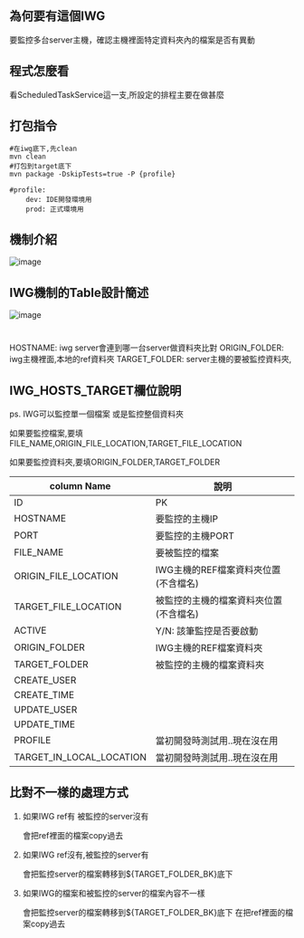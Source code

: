 ## 為何要有這個IWG
要監控多台server主機，確認主機裡面特定資料夾內的檔案是否有異動

## 程式怎麼看
看ScheduledTaskService這一支,所設定的排程主要在做甚麼

## 打包指令
    #在iwg底下,先clean
    mvn clean
    #打包到target底下
    mvn package -DskipTests=true -P {profile}
    
    #profile:
        dev: IDE開發環境用
        prod: 正式環境用

## 機制介紹

![image](https://i.imgur.com/BjQwT6v.png)


## IWG機制的Table設計簡述

![image](https://i.imgur.com/16EcA6i.png)

#
HOSTNAME: 	iwg server會連到哪一台server做資料夾比對
ORIGIN_FOLDER:	iwg主機裡面,本地的ref資料夾
TARGET_FOLDER:	server主機的要被監控資料夾,

## IWG_HOSTS_TARGET欄位說明

ps. IWG可以監控單一個檔案 或是監控整個資料夾

如果要監控檔案,要填FILE_NAME,ORIGIN_FILE_LOCATION,TARGET_FILE_LOCATION

如果要監控資料夾,要填ORIGIN_FOLDER,TARGET_FOLDER

|column Name |說明|
|-----|--------|
|ID|PK|
|HOSTNAME|要監控的主機IP|
|PORT|要監控的主機PORT|
|FILE_NAME|要被監控的檔案|
|ORIGIN_FILE_LOCATION|IWG主機的REF檔案資料夾位置(不含檔名)|
|TARGET_FILE_LOCATION|被監控的主機的檔案資料夾位置(不含檔名)|
|ACTIVE|Y/N: 該筆監控是否要啟動|
|ORIGIN_FOLDER|IWG主機的REF檔案資料夾|
|TARGET_FOLDER|被監控的主機的檔案資料夾|
|CREATE_USER||
|CREATE_TIME||
|UPDATE_USER||
|UPDATE_TIME||
|PROFILE |當初開發時測試用..現在沒在用|
|TARGET_IN_LOCAL_LOCATION|當初開發時測試用..現在沒在用|


## 比對不一樣的處理方式
   1. 如果IWG ref有 被監控的server沒有
         
      會把ref裡面的檔案copy過去
   2. 如果IWG ref沒有,被監控的server有
      
      會把監控server的檔案轉移到${TARGET_FOLDER_BK}底下

   3. 如果IWG的檔案和被監控的server的檔案內容不一樣
      
      會把監控server的檔案轉移到${TARGET_FOLDER_BK}底下
      在把ref裡面的檔案copy過去